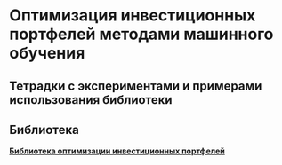 # Оптимизация инвестиционных портфелей методами машинного обучения

## Тетрадки с экспериментами и примерами использования библиотеки




## Библиотека

**[Библиотека оптимизации инвестиционных портфелей ](portfOptim)**
